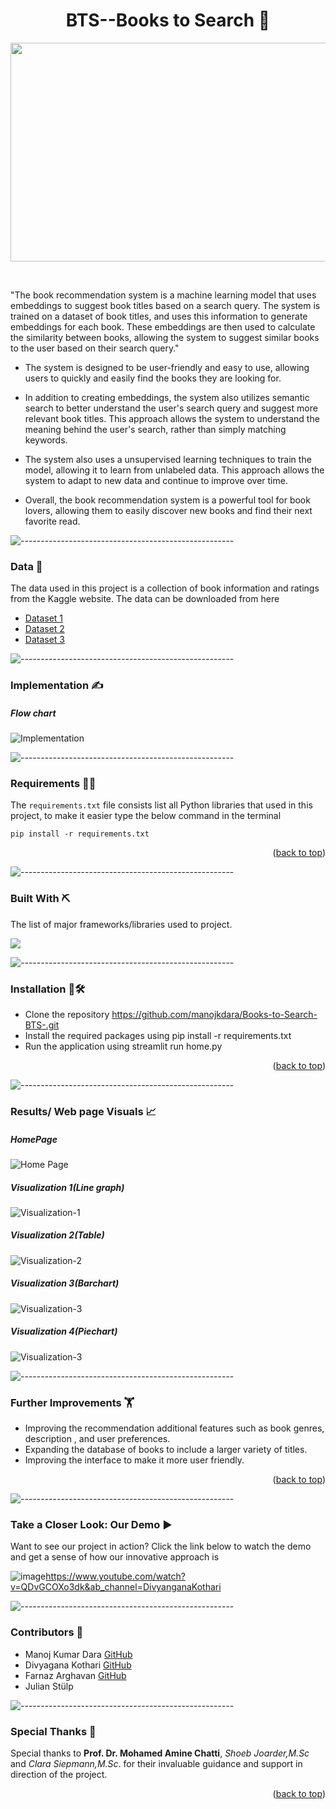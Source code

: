 <a name="readme-top"></a>
<h1 align="center">BTS--Books to Search 📖</h1>
<p align="center">
  <a href="https://github.com/Manojkdara/Books-to-Search-BTS-">
    <img src="https://github.com/Manojkdara/Books-to-Search-BTS-/blob/main/Screenshots/Screenshot_20230302_214817.png"  width=830 height=350>
  </a>
</p>

<br>

"The book recommendation system is a machine learning model that uses embeddings to suggest book titles based on a search query. The system is trained on a dataset of book titles, and uses this information to generate embeddings for each book. These embeddings are then used to calculate the similarity between books, allowing the system to suggest similar books to the user based on their search query."

* The system is designed to be user-friendly and easy to use, allowing users to quickly and easily find the books they are looking for. 
* In addition to creating embeddings, the system also utilizes semantic search to better understand the user's search query and suggest more relevant book titles. This approach allows the system to understand the meaning behind the user's search, rather than simply matching keywords.

* The system also uses a unsupervised learning techniques to train the model, allowing it to learn from unlabeled data. This approach allows the system to adapt to new data and continue to improve over time.
* Overall, the book recommendation system is a powerful tool for book lovers, allowing them to easily discover new books and find their next favorite read.

![-----------------------------------------------------](https://raw.githubusercontent.com/andreasbm/readme/master/assets/lines/rainbow.png)

### Data 📑
The data used in this project is a collection of book information and ratings from the Kaggle website. The data can be downloaded from here
* [Dataset 1](https://www.kaggle.com/datasets/thomaskonstantin/top-270-rated-computer-science-programing-books)
* [Dataset 2](https://www.kaggle.com/datasets/mdwaquarazam/datasciencebook)
* [Dataset 3](https://www.kaggle.com/datasets/die9origephit/amazon-data-science-books)

![-----------------------------------------------------](https://raw.githubusercontent.com/andreasbm/readme/master/assets/lines/rainbow.png)

### Implementation ✍️
##### Flow chart
![Implementation ](https://github.com/Manojkdara/Books-to-Search-BTS-/blob/main/Screenshots/Screenshot_20230302_180621.png?raw=true)

![-----------------------------------------------------](https://raw.githubusercontent.com/andreasbm/readme/master/assets/lines/rainbow.png)

### Requirements 🤌🏻
The `requirements.txt` file consists list all Python libraries that used in this project, to make it easier type the below command in the terminal

```
pip install -r requirements.txt
```
<p align="right">(<a href="#readme-top">back to top</a>)</p>


![-----------------------------------------------------](https://raw.githubusercontent.com/andreasbm/readme/master/assets/lines/rainbow.png)
### Built With ⛏

The list of major frameworks/libraries used to project.

![](https://github.com/Manojkdara/Books-to-Search-BTS-/blob/main/Screenshots/Screenshot%202023-02-26%20164129.png?raw=true)

![-----------------------------------------------------](https://raw.githubusercontent.com/andreasbm/readme/master/assets/lines/rainbow.png)
### Installation 🔌🛠️
* Clone the repository https://github.com/manojkdara/Books-to-Search-BTS-.git
 * Install the required packages using pip install -r requirements.txt
* Run the application using streamlit run home.py

<p align="right">(<a href="#readme-top">back to top</a>)</p>


![-----------------------------------------------------](https://raw.githubusercontent.com/andreasbm/readme/master/assets/lines/rainbow.png)
### Results/ Web page Visuals 📈
##### HomePage 
![Home Page](https://github.com/Manojkdara/Books-to-Search-BTS-/blob/main/Screenshots/Picture1.png?raw=true) 
##### Visualization 1(Line graph)
![Visualization-1](https://github.com/Manojkdara/Books-to-Search-BTS-/blob/main/Screenshots/Picture2.png?raw=true)
##### Visualization 2(Table)
![Visualization-2](https://github.com/Manojkdara/Books-to-Search-BTS-/blob/main/Screenshots/Picture3.png?raw=true)
##### Visualization 3(Barchart)
![Visualization-3](https://github.com/Manojkdara/Books-to-Search-BTS-/blob/main/Screenshots/Picture4.png?raw=true)
##### Visualization 4(Piechart)
![Visualization-3](https://github.com/Manojkdara/Books-to-Search-BTS-/blob/main/Screenshots/Picture5.png?raw=true)

![-----------------------------------------------------](https://raw.githubusercontent.com/andreasbm/readme/master/assets/lines/rainbow.png)
### Further Improvements 🏋️
* Improving the recommendation additional features such as book genres, description , and user preferences.
* Expanding the database of books to include a larger variety of titles.
* Improving the interface to make it more user friendly.


<p align="right">(<a href="#readme-top">back to top</a>)</p>

![-----------------------------------------------------](https://raw.githubusercontent.com/andreasbm/readme/master/assets/lines/rainbow.png)
### Take a Closer Look: Our Demo ▶️


Want to see our project in action? Click the link below to watch the demo and get a sense of how our innovative approach is 

![image](https://user-images.githubusercontent.com/109160335/222578138-6b73bb13-f2f3-4c72-8b87-c38ee5a37764.png)https://www.youtube.com/watch?v=QDvGCOXo3dk&ab_channel=DivyanganaKothari


![-----------------------------------------------------](https://raw.githubusercontent.com/andreasbm/readme/master/assets/lines/rainbow.png)
### Contributors 👥

* Manoj Kumar Dara [GitHub](https://github.com/Manojkdara)
* Divyagana Kothari [GitHub](https://github.com/DivyanganaKothari)
* Farnaz Arghavan  [GitHub](https://github.com/Farnaz-AR)
* Julian Stülp

![-----------------------------------------------------](https://raw.githubusercontent.com/andreasbm/readme/master/assets/lines/rainbow.png)
### Special Thanks 🙏
Special thanks to **Prof. Dr. Mohamed Amine Chatti**,  *Shoeb Joarder,M.Sc* and *Clara Siepmann,M.Sc*. for their invaluable guidance and support in  direction of the project.


<p align="right">(<a href="#readme-top">back to top</a>)</p>
